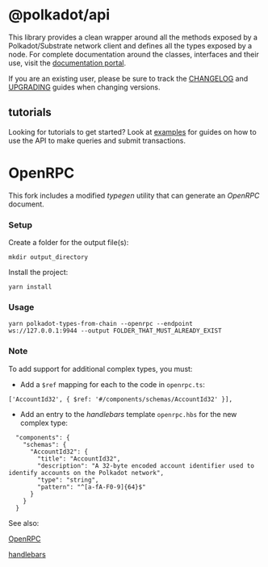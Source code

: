 # @polkadot/api

This library provides a clean wrapper around all the methods exposed by a Polkadot/Substrate network client and defines all the types exposed by a node. For complete documentation around the classes, interfaces and their use, visit the [documentation portal](https://polkadot.js.org/docs/api/).

If you are an existing user, please be sure to track the [CHANGELOG](CHANGELOG.md) and [UPGRADING](UPGRADING.md) guides when changing versions.

## tutorials

Looking for tutorials to get started? Look at [examples](https://polkadot.js.org/docs/api/examples/promise/) for guides on how to use the API to make queries and submit transactions.

# OpenRPC

This fork includes a modified *typegen* utility that can generate an *OpenRPC* document.

### Setup

Create a folder for the output file(s):

```mkdir output_directory```

Install the project:

```yarn install```

### Usage

```yarn polkadot-types-from-chain --openrpc --endpoint ws://127.0.0.1:9944 --output FOLDER_THAT_MUST_ALREADY_EXIST```

### Note

To add support for additional complex types, you must:

* Add a ```$ref``` mapping for each to the code in ```openrpc.ts```:

```['AccountId32', { $ref: '#/components/schemas/AccountId32' }],```


* Add an entry to the *handlebars* template ```openrpc.hbs``` for the new complex type:

```
  "components": {
    "schemas": {
      "AccountId32": {
        "title": "AccountId32",
        "description": "A 32-byte encoded account identifier used to identify accounts on the Polkadot network",
        "type": "string",
        "pattern": "^[a-fA-F0-9]{64}$"
      }
    }
  }
```

See also:

[OpenRPC](https://open-rpc.org)

[handlebars](https://handlebarsjs.com)
